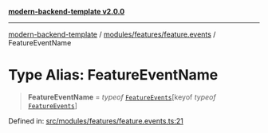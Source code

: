 [**modern-backend-template v2.0.0**](../../../../README.md)

***

[modern-backend-template](../../../../modules.md) / [modules/features/feature.events](../README.md) / FeatureEventName

# Type Alias: FeatureEventName

> **FeatureEventName** = *typeof* [`FeatureEvents`](../variables/FeatureEvents.md)\[keyof *typeof* [`FeatureEvents`](../variables/FeatureEvents.md)\]

Defined in: [src/modules/features/feature.events.ts:21](https://github.com/maemreyo/saas-4cus-nodejs/blob/2a5b3f3aa11335dfa561e80e1feabb8e6084261e/src/modules/features/feature.events.ts#L21)
